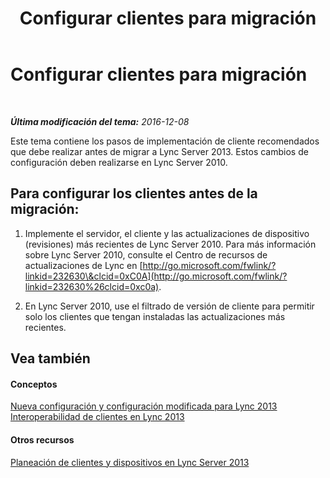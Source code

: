 ﻿---
title: Configurar clientes para migración
TOCTitle: Configurar clientes para migración
ms:assetid: ca796a3d-9705-43a5-a6c4-09da9923b5cc
ms:mtpsurl: https://technet.microsoft.com/es-es/library/JJ205263(v=OCS.15)
ms:contentKeyID: 48276663
ms.date: 01/07/2017
mtps_version: v=OCS.15
ms.translationtype: HT
---

# Configurar clientes para migración

 

_**Última modificación del tema:** 2016-12-08_

Este tema contiene los pasos de implementación de cliente recomendados que debe realizar antes de migrar a Lync Server 2013. Estos cambios de configuración deben realizarse en Lync Server 2010.

## Para configurar los clientes antes de la migración:

1.  Implemente el servidor, el cliente y las actualizaciones de dispositivo (revisiones) más recientes de Lync Server 2010. Para más información sobre Lync Server 2010, consulte el Centro de recursos de actualizaciones de Lync en [http://go.microsoft.com/fwlink/?linkid=232630\&clcid=0xC0A](http://go.microsoft.com/fwlink/?linkid=232630%26clcid=0xc0a).

2.  En Lync Server 2010, use el filtrado de versión de cliente para permitir solo los clientes que tengan instaladas las actualizaciones más recientes.

## Vea también

#### Conceptos

[Nueva configuración y configuración modificada para Lync 2013](lync-server-2013-new-and-changed-settings-for-lync-2013.md)  
[Interoperabilidad de clientes en Lync 2013](lync-server-2013-client-interoperability-in-lync-2013.md)  

#### Otros recursos

[Planeación de clientes y dispositivos en Lync Server 2013](lync-server-2013-planning-for-clients-and-devices.md)

